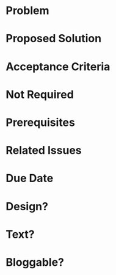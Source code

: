 # Problem

# Proposed Solution

# Acceptance Criteria

# Not Required

# Prerequisites

# Related Issues

# Due Date

# Design?

# Text?

# Bloggable?
